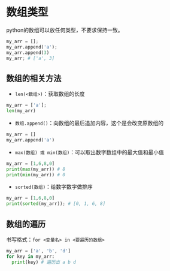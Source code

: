 # 数组类型

python的数组可以放任何类型，不要求保持一致。

```python
my_arr = [];
my_arr.append('a');
my_arr.append(3)
my_arr; # ['a', 3]
```

## 数组的相关方法

* `len(<数组>)`：获取数组的长度

```python
my_arr = ['a'];
len(my_arr)
```

* `数组.append()`：向数组的最后追加内容，这个是会改变原数组的

```python
my_arr = []
my_arr.append('a')
```

* `max(数组) 或 min(数组)`：可以取出数字数组中的最大值和最小值

```python
my_arr = [1,6,8,0]
print(max(my_arr)) # 8
print(min(my_arr)) # 0
```

* `sorted(数组)`：给数字数字做排序

```python
my_arr = [1,6,8,0]
print(sorted(my_arr)); # [0, 1, 6, 8]
```

## 数组的遍历

书写格式：`for <变量名> in <要遍历的数组>`

```python
my_arr = ['a', 'b', 'd']
for key in my_arr:
  print(key) # 遍历出 a b d
```

